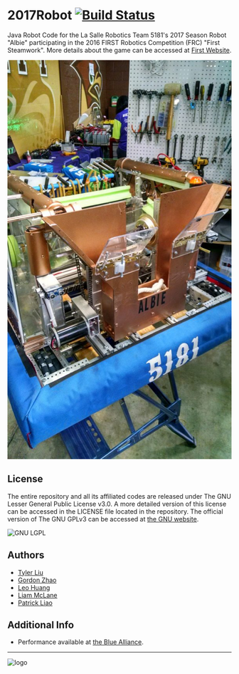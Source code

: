 # 2017Robot [![Build Status](https://travis-ci.org/LSRobotics/2017Robot.svg?branch=master)](https://travis-ci.org/LSRobotics/2017Robot)

Java Robot Code for the La Salle Robotics Team 5181's 2017 Season Robot "Albie" participating in the 2016 FIRST Robotics Competition (FRC) "First Steamwork". More details about the game can be accessed at [First Website](http://usfirst.org).

![Robot Photo](https://github.com/LSRobotics/2017Robot/raw/master/Archive/Robot_Photo_1.jpg)

## License
The entire repository and all its affiliated codes are released under The GNU Lesser General Public License v3.0. A more detailed version of this license can be accessed in the LICENSE file located in the repository. The official version of The GNU GPLv3 can be accessed at [the GNU website](https://www.gnu.org/licenses/lgpl-3.0.en.html).

![GNU LGPL](https://www.gnu.org/graphics/lgplv3-147x51.png)

## Authors
- [Tyler Liu](https://github.com/tylerliu)
- [Gordon Zhao](https://github.com/gordon-zhao)
- [Leo Huang](https://github.com/SCLeoX)
- [Liam McLane](https://github.com/mclanld)
- [Patrick Liao](https://github.com/LBYPatrick)

## Additional Info
- Performance available at [the Blue Alliance](https://www.thebluealliance.com/team/5181).
*****
![logo](https://raw.githubusercontent.com/team5181/2016Robot/social/lasalle_r.png)

